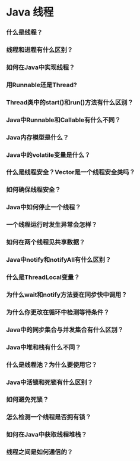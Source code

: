 # Java 线程



### 什么是线程？



### 线程和进程有什么区别？



### 如何在Java中实现线程？



### 用Runnable还是Thread?



### Thread类中的start()和run()方法有什么区别？



### Java中Runnable和Callable有什么不同？



### Java内存模型是什么？



### Java中的volatile变量是什么？



### 什么是线程安全？Vector是一个线程安全类吗？



### 如何确保线程安全？



### Java中如何停止一个线程？



### 一个线程运行时发生异常会怎样？



### 如何在两个线程见共享数据？



### Java中notify和notifyAll有什么区别？



###  什么是ThreadLocal变量？



### 为什么wait和notify方法要在同步快中调用？



### 为什么你更改在循环中检测等待条件？



### Java中的同步集合与并发集合有什么区别？



### Java中堆和栈有什么不同？



### 什么是线程池？为什么要使用它？



### Java中活锁和死锁有什么区别？



### 如何避免死锁？



### 怎么检测一个线程是否拥有锁？



### 如何在Java中获取线程堆栈？



### 线程之间是如何通信的？

